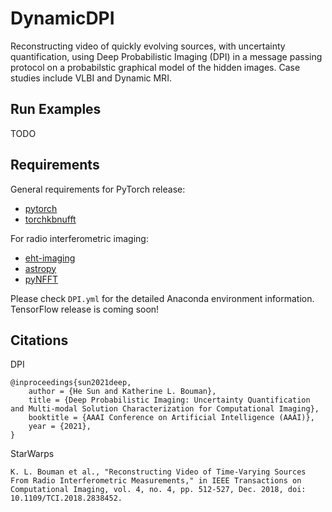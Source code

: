 # DynamicDPI
Reconstructing video of quickly evolving sources, with uncertainty quantification, using Deep Probabilistic Imaging (DPI) in a message passing protocol on a probabilstic graphical model of the hidden images. Case studies include VLBI and Dynamic MRI.

## Run Examples
TODO
  
## Requirements
General requirements for PyTorch release:
* [pytorch](https://pytorch.org/)
* [torchkbnufft](https://pypi.org/project/torchkbnufft/)

For radio interferometric imaging:
* [eht-imaging](https://pypi.org/project/ehtim/)
* [astropy](https://pypi.org/project/astropy/)
* [pyNFFT](https://pypi.org/project/pyNFFT/)

Please check ```DPI.yml``` for the detailed Anaconda environment information. TensorFlow release is coming soon!

## Citations

DPI
```
@inproceedings{sun2021deep,
    author = {He Sun and Katherine L. Bouman},
    title = {Deep Probabilistic Imaging: Uncertainty Quantification and Multi-modal Solution Characterization for Computational Imaging},
    booktitle = {AAAI Conference on Artificial Intelligence (AAAI)},
    year = {2021},
}
```

StarWarps
```
K. L. Bouman et al., "Reconstructing Video of Time-Varying Sources From Radio Interferometric Measurements," in IEEE Transactions on Computational Imaging, vol. 4, no. 4, pp. 512-527, Dec. 2018, doi: 10.1109/TCI.2018.2838452.
```
